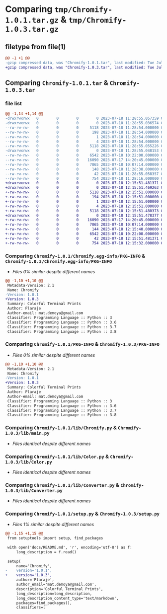 # Comparing `tmp/Chromify-1.0.1.tar.gz` & `tmp/Chromify-1.0.3.tar.gz`

## filetype from file(1)

```diff
@@ -1 +1 @@
-gzip compressed data, was "Chromify-1.0.1.tar", last modified: Tue Jul 18 11:28:55 2023, max compression
+gzip compressed data, was "Chromify-1.0.3.tar", last modified: Tue Jul 18 12:15:51 2023, max compression
```

## Comparing `Chromify-1.0.1.tar` & `Chromify-1.0.3.tar`

### file list

```diff
@@ -1,14 +1,14 @@
-drwxrwxrwx   0        0        0        0 2023-07-18 11:28:55.057359 Chromify-1.0.1/
-drwxrwxrwx   0        0        0        0 2023-07-18 11:28:55.036574 Chromify-1.0.1/Chromify.egg-info/
--rw-rw-rw-   0        0        0     5118 2023-07-18 11:28:54.000000 Chromify-1.0.1/Chromify.egg-info/PKG-INFO
--rw-rw-rw-   0        0        0      198 2023-07-18 11:28:54.000000 Chromify-1.0.1/Chromify.egg-info/SOURCES.txt
--rw-rw-rw-   0        0        0        1 2023-07-18 11:28:54.000000 Chromify-1.0.1/Chromify.egg-info/dependency_links.txt
--rw-rw-rw-   0        0        0        4 2023-07-18 11:28:54.000000 Chromify-1.0.1/Chromify.egg-info/top_level.txt
--rw-rw-rw-   0        0        0     5118 2023-07-18 11:28:55.055226 Chromify-1.0.1/PKG-INFO
-drwxrwxrwx   0        0        0        0 2023-07-18 11:28:55.048153 Chromify-1.0.1/lib/
--rw-rw-rw-   0        0        0     6542 2023-07-18 10:22:00.000000 Chromify-1.0.1/lib/Chromify.py
--rw-rw-rw-   0        0        0    16090 2023-07-17 14:20:45.000000 Chromify-1.0.1/lib/Color.py
--rw-rw-rw-   0        0        0     7865 2023-07-18 10:07:14.000000 Chromify-1.0.1/lib/Converter.py
--rw-rw-rw-   0        0        0      148 2023-07-18 11:28:38.000000 Chromify-1.0.1/lib/__init__.py
--rw-rw-rw-   0        0        0       42 2023-07-18 11:28:55.058357 Chromify-1.0.1/setup.cfg
--rw-rw-rw-   0        0        0      754 2023-07-18 11:28:16.000000 Chromify-1.0.1/setup.py
+drwxrwxrwx   0        0        0        0 2023-07-18 12:15:51.481371 Chromify-1.0.3/
+drwxrwxrwx   0        0        0        0 2023-07-18 12:15:51.469263 Chromify-1.0.3/Chromify.egg-info/
+-rw-rw-rw-   0        0        0     5118 2023-07-18 12:15:51.000000 Chromify-1.0.3/Chromify.egg-info/PKG-INFO
+-rw-rw-rw-   0        0        0      194 2023-07-18 12:15:51.000000 Chromify-1.0.3/Chromify.egg-info/SOURCES.txt
+-rw-rw-rw-   0        0        0        1 2023-07-18 12:15:51.000000 Chromify-1.0.3/Chromify.egg-info/dependency_links.txt
+-rw-rw-rw-   0        0        0        4 2023-07-18 12:15:51.000000 Chromify-1.0.3/Chromify.egg-info/top_level.txt
+-rw-rw-rw-   0        0        0     5118 2023-07-18 12:15:51.480373 Chromify-1.0.3/PKG-INFO
+drwxrwxrwx   0        0        0        0 2023-07-18 12:15:51.478377 Chromify-1.0.3/lib/
+-rw-rw-rw-   0        0        0    16090 2023-07-17 14:20:45.000000 Chromify-1.0.3/lib/Color.py
+-rw-rw-rw-   0        0        0     7865 2023-07-18 10:07:14.000000 Chromify-1.0.3/lib/Converter.py
+-rw-rw-rw-   0        0        0      144 2023-07-18 12:15:40.000000 Chromify-1.0.3/lib/__init__.py
+-rw-rw-rw-   0        0        0     6542 2023-07-18 10:22:00.000000 Chromify-1.0.3/lib/main.py
+-rw-rw-rw-   0        0        0       42 2023-07-18 12:15:51.481371 Chromify-1.0.3/setup.cfg
+-rw-rw-rw-   0        0        0      754 2023-07-18 12:15:32.000000 Chromify-1.0.3/setup.py
```

### Comparing `Chromify-1.0.1/Chromify.egg-info/PKG-INFO` & `Chromify-1.0.3/Chromify.egg-info/PKG-INFO`

 * *Files 0% similar despite different names*

```diff
@@ -1,10 +1,10 @@
 Metadata-Version: 2.1
 Name: Chromify
-Version: 1.0.1
+Version: 1.0.3
 Summary: Colorful Terminal Prints
 Author: Plaraje
 Author-email: mat.demoya@gmail.com
 Classifier: Programming Language :: Python :: 3
 Classifier: Programming Language :: Python :: 3.6
 Classifier: Programming Language :: Python :: 3.7
 Classifier: Programming Language :: Python :: 3.8
```

### Comparing `Chromify-1.0.1/PKG-INFO` & `Chromify-1.0.3/PKG-INFO`

 * *Files 0% similar despite different names*

```diff
@@ -1,10 +1,10 @@
 Metadata-Version: 2.1
 Name: Chromify
-Version: 1.0.1
+Version: 1.0.3
 Summary: Colorful Terminal Prints
 Author: Plaraje
 Author-email: mat.demoya@gmail.com
 Classifier: Programming Language :: Python :: 3
 Classifier: Programming Language :: Python :: 3.6
 Classifier: Programming Language :: Python :: 3.7
 Classifier: Programming Language :: Python :: 3.8
```

### Comparing `Chromify-1.0.1/lib/Chromify.py` & `Chromify-1.0.3/lib/main.py`

 * *Files identical despite different names*

### Comparing `Chromify-1.0.1/lib/Color.py` & `Chromify-1.0.3/lib/Color.py`

 * *Files identical despite different names*

### Comparing `Chromify-1.0.1/lib/Converter.py` & `Chromify-1.0.3/lib/Converter.py`

 * *Files identical despite different names*

### Comparing `Chromify-1.0.1/setup.py` & `Chromify-1.0.3/setup.py`

 * *Files 1% similar despite different names*

```diff
@@ -1,15 +1,15 @@
 from setuptools import setup, find_packages
 
 with open('docs/README.md', 'r', encoding='utf-8') as f:
     long_description = f.read()
 
 setup(
     name='Chromify',
-    version='1.0.1',
+    version='1.0.3',
     author='Plaraje',
     author_email='mat.demoya@gmail.com',
     description='Colorful Terminal Prints',
     long_description=long_description,
     long_description_content_type='text/markdown',
     packages=find_packages(),
     classifiers=[
```

